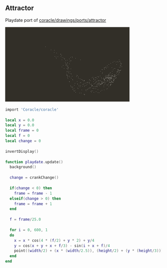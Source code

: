 ## Attractor
Playdate port of [coracle/drawings/ports/attractor](https://orllewin.github.io/coracle/drawings/ports/attractor/)

![](./readme_assets/pd_attractor.gif)

```lua
import 'Coracle/coracle'

local x = 0.0
local y = 0.0
local frame = 0
local f = 0
local change = 0

invertDisplay()

function playdate.update()
  background()
  
  change = crankChange()
  
  if(change < 0) then
	frame = frame - 1
  elseif(change > 0) then
	frame = frame + 1
  end
  
  f = frame/25.0
  
  for i = 0, 600, 1
  do
	x = x * cos(4 * (f/2) + y * 2) + y/4
	y = cos(x + y + x + f/3) - sin(i + x + f)/4
	point((width/2) + (x * (width/2.5)), (height/2) + (y * (height/3)))
  end
end
```